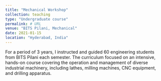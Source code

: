 ```yaml
---
title: "Mechanical Workshop"
collection: teaching
type: "Undergraduate course"
permalink: # URL
venue: "BITS Pilani, Mechanical"
date: 2021-01-15 
location: "Hyderabad, India"
---
```


For a period of 3 years, I instructed and guided 60 engineering students from BITS Pilani each semester. The curriculum focused on an intensive, hands-on course covering the operation and management of diverse industrial machinery, including lathes, milling machines, CNC equipment, and drilling apparatus.
